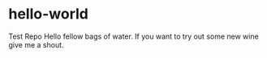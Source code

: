 # hello-world
Test Repo
Hello fellow bags of water. If you want to try out some new wine give me a shout.
